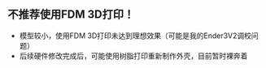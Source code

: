 ## **不推荐使用FDM 3D打印！**

- 模型较小，使用FDM 3D打印未达到理想效果（可能是我的Ender3V2调校问题）
- 后续硬件修改完成后，可能使用树脂打印重新制作外壳，目前暂时裸奔着





